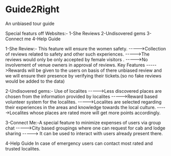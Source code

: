 # Guide2Right
An unbiased tour guide

Special featurs off Websites:-
1-She Reviews
2-Undisovered gems
3-Connect me
4-Help Guide

1-She Review:-  This feature will ensure the women safety.
----->Collection of reviews related to safety and other such experiences.
----->The reviews would only be only accepted by female visitors . 
----->No involvement of venue owners in approval of reviews.
Key Features
----->Rewards will be given to the users on basis of there unbiased review and we will ensure their presence by verifying their tickets.(so no fake reviews would be added to the data)

2-Undisovered gems:- Use of localites
----->Less discovered places are chosen from the information provided by localites
----->Reward based volunteer system for the localites.
----->Localites are selected regarding their experiences in the areas and knowledge towards the local culture.
----->Localites whose places are rated more will get more points accordingly.

3-Connect Me:-A special feature to minimize expenses of users via group chat
----->City based groupings where one can request for cab and lodge sharing
-----> It can be used to interact with users already present there.

4-Help Guide
In case of emergency users can contact most rated and trusted localites.







